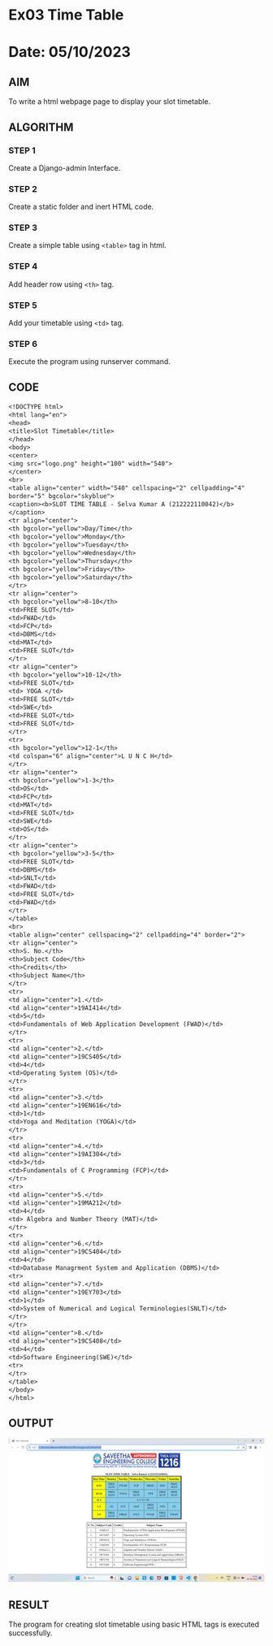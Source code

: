 # Ex03 Time Table
# Date: 05/10/2023

## AIM
To write a html webpage page to display your slot timetable.

## ALGORITHM
### STEP 1
Create a Django-admin Interface.

### STEP 2
Create a static folder and inert HTML code.

### STEP 3
Create a simple table using ```<table>``` tag in html.

### STEP 4
Add header row using ```<th>``` tag.

### STEP 5
Add your timetable using ```<td>``` tag.

### STEP 6
Execute the program using runserver command.

## CODE
```
<!DOCTYPE html>
<html lang="en">
<head>
<title>Slot Timetable</title>
</head>
<body>
<center>
<img src="logo.png" height="100" width="540">
</center>
<br>
<table align="center" width="540" cellspacing="2" cellpadding="4" border="5" bgcolor="skyblue">
<caption><b>SLOT TIME TABLE - Selva Kumar A (212222110042)</b></caption>
<tr align="center">
<th bgcolor="yellow">Day/Time</th>
<th bgcolor="yellow">Monday</th>
<th bgcolor="yellow">Tuesday</th>
<th bgcolor="yellow">Wednesday</th>
<th bgcolor="yellow">Thursday</th>
<th bgcolor="yellow">Friday</th>
<th bgcolor="yellow">Saturday</th>
</tr>
<tr align="center">
<th bgcolor="yellow">8-10</th>
<td>FREE SLOT</td>
<td>FWAD</td>
<td>FCP</td>
<td>DBMS</td>
<td>MAT</td>
<td>FREE SLOT</td>
</tr>
<tr align="center">
<th bgcolor="yellow">10-12</th>
<td>FREE SLOT</td>
<td> YOGA </td>
<td>FREE SLOT</td>
<td>SWE</td>
<td>FREE SLOT</td>
<td>FREE SLOT</td>
</tr>
<tr>
<th bgcolor="yellow">12-1</th>
<td colspan="6" align="center">L U N C H</td>
</tr>
<tr align="center">
<th bgcolor="yellow">1-3</th>
<td>OS</td>
<td>FCP</td>
<td>MAT</td>
<td>FREE SLOT</td>
<td>SWE</td>
<td>OS</td>
</tr>
<tr align="center">
<th bgcolor="yellow">3-5</th>
<td>FREE SLOT</td>
<td>DBMS</td>
<td>SNLT</td>
<td>FWAD</td>
<td>FREE SLOT</td>
<td>FWAD</td>
</tr>
</table>
<br>
<table align="center" cellspacing="2" cellpadding="4" border="2">
<tr align="center">
<th>S. No.</th>
<th>Subject Code</th>
<th>Credits</th>
<th>Subject Name</th>
</tr>
<tr>
<td align="center">1.</td>
<td align="center">19AI414</td>
<td>5</td>
<td>Fundamentals of Web Application Development (FWAD)</td>
</tr>
<tr>
<td align="center">2.</td>
<td align="center">19CS405</td>
<td>4</td>
<td>Operating System (OS)</td>
</tr>
<tr>
<td align="center">3.</td>
<td align="center">19EN616</td>
<td>1</td>
<td>Yoga and Meditation (YOGA)</td>
</tr>
<tr>
<td align="center">4.</td>
<td align="center">19AI304</td>
<td>3</td>
<td>Fundamentals of C Programming (FCP)</td>
</tr>
<tr>
<td align="center">5.</td>
<td align="center">19MA212</td>
<td>4</td>
<td> Algebra and Number Theory (MAT)</td>
</tr>
<tr>
<td align="center">6.</td>
<td align="center">19CS404</td>
<td>4</td>
<td>Database Managrment System and Application (DBMS)</td>
<tr>
<td align="center">7.</td>
<td align="center">19EY703</td>
<td>1</td>
<td>System of Numerical and Logical Terminologies(SNLT)</td>
</tr>
</tr>
<td align="center">8.</td>
<td align="center">19CS408</td>
<td>4</td>
<td>Software Engineering(SWE)</td>
<tr>
</tr>
</table>
</body>
</html>

```

## OUTPUT
![Alt text](<Screenshot 2023-10-05 155122.png>)

## RESULT
The program for creating slot timetable using basic HTML tags is executed successfully.
